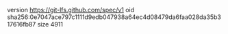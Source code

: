 version https://git-lfs.github.com/spec/v1
oid sha256:0e7047ace797c1111d9edb047938a64ec4d08479da6faa028da35b317616fb87
size 4911
